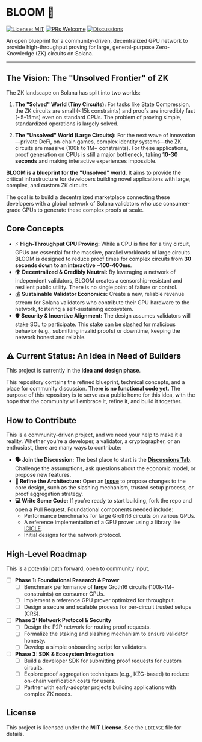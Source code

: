 # BLOOM 🌸

[![License: MIT](https://img.shields.io/badge/License-MIT-yellow.svg)](https://opensource.org/licenses/MIT)
[![PRs Welcome](https://img.shields.io/badge/PRs-welcome-brightgreen.svg?style=flat-square)](http://makeapullrequest.com)
[![Discussions](https://img.shields.io/badge/GitHub-Discussions-blue?style=flat-square)](https://github.com/sculptdotfun/bloom/discussions)

An open blueprint for a community-driven, decentralized GPU network to provide high-throughput proving for large, general-purpose Zero-Knowledge (ZK) circuits on Solana.

---

## The Vision: The "Unsolved Frontier" of ZK

The ZK landscape on Solana has split into two worlds:

1.  **The "Solved" World (Tiny Circuits):** For tasks like State Compression, the ZK circuits are small (<15k constraints) and proofs are incredibly fast (~5-15ms) even on standard CPUs. The problem of proving simple, standardized operations is largely solved.

2.  **The "Unsolved" World (Large Circuits):** For the next wave of innovation—private DeFi, on-chain games, complex identity systems—the ZK circuits are massive (100k to 1M+ constraints). For these applications, proof generation on CPUs is still a major bottleneck, taking **10-30 seconds** and making interactive experiences impossible.

**BLOOM is a blueprint for the "Unsolved" world.** It aims to provide the critical infrastructure for developers building novel applications with large, complex, and custom ZK circuits.

The goal is to build a decentralized marketplace connecting these developers with a global network of Solana validators who use consumer-grade GPUs to generate these complex proofs at scale.

## Core Concepts

-   ⚡️ **High-Throughput GPU Proving:** While a CPU is fine for a tiny circuit, GPUs are essential for the massive, parallel workloads of large circuits. BLOOM is designed to reduce proof times for complex circuits from **30 seconds down to an interactive ~100-400ms**.
-   🌍 **Decentralized & Credibly Neutral:** By leveraging a network of independent validators, BLOOM creates a censorship-resistant and resilient public utility. There is no single point of failure or control.
-   💰 **Sustainable Validator Economics:** Create a new, reliable revenue stream for Solana validators who contribute their GPU hardware to the network, fostering a self-sustaining ecosystem.
-   🛡️ **Security & Incentive Alignment:** The design assumes validators will stake SOL to participate. This stake can be slashed for malicious behavior (e.g., submitting invalid proofs) or downtime, keeping the network honest and reliable.

## ⚠️ Current Status: An Idea in Need of Builders

This project is currently in the **idea and design phase**.

This repository contains the refined blueprint, technical concepts, and a place for community discussion. **There is no functional code yet.** The purpose of this repository is to serve as a public home for this idea, with the hope that the community will embrace it, refine it, and build it together.

## How to Contribute

This is a community-driven project, and we need your help to make it a reality. Whether you're a developer, a validator, a cryptographer, or an enthusiast, there are many ways to contribute:

-   **🗣️ Join the Discussion:** The best place to start is the [**Discussions Tab**](https://github.com/sculptdotfun/bloom/discussions). Challenge the assumptions, ask questions about the economic model, or propose new features.
-   **📝 Refine the Architecture:** Open an [**Issue**](https://github.com/sculptdotfun/bloom/issues) to propose changes to the core design, such as the slashing mechanism, trusted setup process, or proof aggregation strategy.
-   **💻 Write Some Code:** If you're ready to start building, fork the repo and open a Pull Request. Foundational components needed include:
    -   Performance benchmarks for large Groth16 circuits on various GPUs.
    -   A reference implementation of a GPU prover using a library like [ICICLE](https://github.com/ingonyama-zk/icicle).
    -   Initial designs for the network protocol.

## High-Level Roadmap

This is a potential path forward, open to community input.

-   [ ] **Phase 1: Foundational Research & Prover**
    -   [ ] Benchmark performance of **large** Groth16 circuits (100k-1M+ constraints) on consumer GPUs.
    -   [ ] Implement a reference GPU prover optimized for throughput.
    -   [ ] Design a secure and scalable process for per-circuit trusted setups (CRS).

-   [ ] **Phase 2: Network Protocol & Security**
    -   [ ] Design the P2P network for routing proof requests.
    -   [ ] Formalize the staking and slashing mechanism to ensure validator honesty.
    -   [ ] Develop a simple onboarding script for validators.

-   [ ] **Phase 3: SDK & Ecosystem Integration**
    -   [ ] Build a developer SDK for submitting proof requests for custom circuits.
    -   [ ] Explore proof aggregation techniques (e.g., KZG-based) to reduce on-chain verification costs for users.
    -   [ ] Partner with early-adopter projects building applications with complex ZK needs.

## License

This project is licensed under the **MIT License**. See the `LICENSE` file for details.
